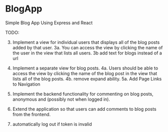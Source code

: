 # BlogApp
 Simple Blog App Using Express and React


TODO:

3. Implement a view for individual users that displays all of the blog posts added by that user.
3a. You can access the view by clicking the name of the user in the view that lists all users.
3b add text for blogs instead of a url

4. Implement a separate view for blog posts.
4a. Users should be able to access the view by clicking the name of the blog post in the view that lists all of the blog posts.
4b. remove expand ability.
5a. Add Page Links to Navigation
6. Implement the backend functionality for commenting on blog posts, anonymous and (possibly not when logged in).
7. Extend the application so that users can add comments to blog posts from the frontend.
9. automatically log out if token is invalid
